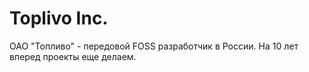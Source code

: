 # Toplivo Inc.

ОАО "Топливо" - передовой FOSS разработчик в России. На 10 лет вперед проекты еще делаем.
